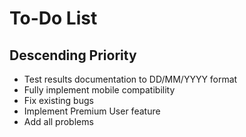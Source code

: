 # To-Do List

## Descending Priority
- Test results documentation to DD/MM/YYYY format
- Fully implement mobile compatibility
- Fix existing bugs
- Implement Premium User feature
- Add all problems
